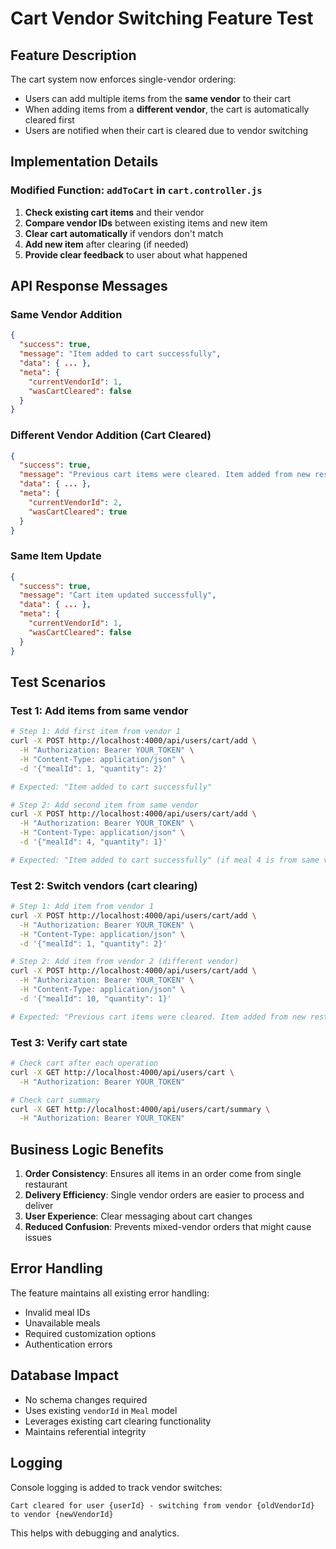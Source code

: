 # Cart Vendor Switching Feature Test

## Feature Description

The cart system now enforces single-vendor ordering:

- Users can add multiple items from the **same vendor** to their cart
- When adding items from a **different vendor**, the cart is automatically cleared first
- Users are notified when their cart is cleared due to vendor switching

## Implementation Details

### Modified Function: `addToCart` in `cart.controller.js`

1. **Check existing cart items** and their vendor
2. **Compare vendor IDs** between existing items and new item
3. **Clear cart automatically** if vendors don't match
4. **Add new item** after clearing (if needed)
5. **Provide clear feedback** to user about what happened

## API Response Messages

### Same Vendor Addition

```json
{
  "success": true,
  "message": "Item added to cart successfully",
  "data": { ... },
  "meta": {
    "currentVendorId": 1,
    "wasCartCleared": false
  }
}
```

### Different Vendor Addition (Cart Cleared)

```json
{
  "success": true,
  "message": "Previous cart items were cleared. Item added from new restaurant successfully",
  "data": { ... },
  "meta": {
    "currentVendorId": 2,
    "wasCartCleared": true
  }
}
```

### Same Item Update

```json
{
  "success": true,
  "message": "Cart item updated successfully",
  "data": { ... },
  "meta": {
    "currentVendorId": 1,
    "wasCartCleared": false
  }
}
```

## Test Scenarios

### Test 1: Add items from same vendor

```bash
# Step 1: Add first item from vendor 1
curl -X POST http://localhost:4000/api/users/cart/add \
  -H "Authorization: Bearer YOUR_TOKEN" \
  -H "Content-Type: application/json" \
  -d '{"mealId": 1, "quantity": 2}'

# Expected: "Item added to cart successfully"

# Step 2: Add second item from same vendor
curl -X POST http://localhost:4000/api/users/cart/add \
  -H "Authorization: Bearer YOUR_TOKEN" \
  -H "Content-Type: application/json" \
  -d '{"mealId": 4, "quantity": 1}'

# Expected: "Item added to cart successfully" (if meal 4 is from same vendor)
```

### Test 2: Switch vendors (cart clearing)

```bash
# Step 1: Add item from vendor 1
curl -X POST http://localhost:4000/api/users/cart/add \
  -H "Authorization: Bearer YOUR_TOKEN" \
  -H "Content-Type: application/json" \
  -d '{"mealId": 1, "quantity": 2}'

# Step 2: Add item from vendor 2 (different vendor)
curl -X POST http://localhost:4000/api/users/cart/add \
  -H "Authorization: Bearer YOUR_TOKEN" \
  -H "Content-Type: application/json" \
  -d '{"mealId": 10, "quantity": 1}'

# Expected: "Previous cart items were cleared. Item added from new restaurant successfully"
```

### Test 3: Verify cart state

```bash
# Check cart after each operation
curl -X GET http://localhost:4000/api/users/cart \
  -H "Authorization: Bearer YOUR_TOKEN"

# Check cart summary
curl -X GET http://localhost:4000/api/users/cart/summary \
  -H "Authorization: Bearer YOUR_TOKEN"
```

## Business Logic Benefits

1. **Order Consistency**: Ensures all items in an order come from single restaurant
2. **Delivery Efficiency**: Single vendor orders are easier to process and deliver
3. **User Experience**: Clear messaging about cart changes
4. **Reduced Confusion**: Prevents mixed-vendor orders that might cause issues

## Error Handling

The feature maintains all existing error handling:

- Invalid meal IDs
- Unavailable meals
- Required customization options
- Authentication errors

## Database Impact

- No schema changes required
- Uses existing `vendorId` in `Meal` model
- Leverages existing cart clearing functionality
- Maintains referential integrity

## Logging

Console logging is added to track vendor switches:

```
Cart cleared for user {userId} - switching from vendor {oldVendorId} to vendor {newVendorId}
```

This helps with debugging and analytics.
